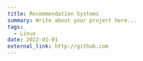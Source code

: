 ```yaml
---
title: Recommendation Systems
summary: Write about your project here...
tags:
  - Linux
date: 2022-01-01
external_link: http://github.com
---
```

